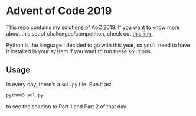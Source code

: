 # Advent of Code 2019

This repo contains my solutions of AoC 2019. If you want to know more about this set of challenges/competition, check out [this link.](https://adventofcode.com/2019/about)

Python is the language I decided to go with this year, so you'll need to have it installed in your system if you want to run these solutions.

## Usage

In every day, there's a `sol.py` file. Run it as:
``` python
python3 sol.py
```
to see the solution to Part 1 and Part 2 of that day.